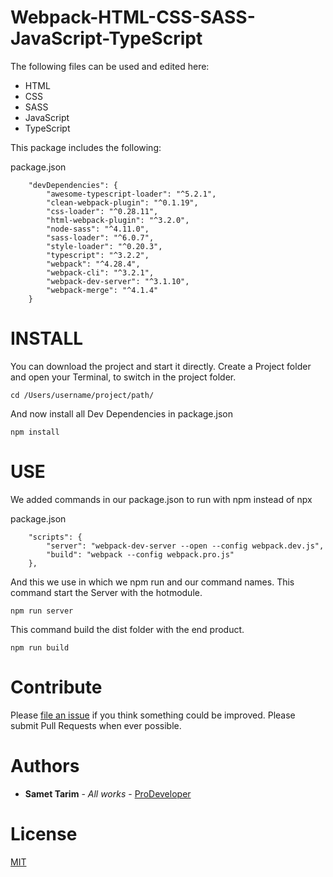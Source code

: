 # Webpack-HTML-CSS-SASS-JavaScript-TypeScript

The following files can be used and edited here:

* HTML
* CSS
* SASS
* JavaScript
* TypeScript

This package includes the following:

package.json
```
    "devDependencies": {
        "awesome-typescript-loader": "^5.2.1",
        "clean-webpack-plugin": "^0.1.19",
        "css-loader": "^0.28.11",
        "html-webpack-plugin": "^3.2.0",
        "node-sass": "^4.11.0",
        "sass-loader": "^6.0.7",
        "style-loader": "^0.20.3",
        "typescript": "^3.2.2",
        "webpack": "^4.28.4",
        "webpack-cli": "^3.2.1",
        "webpack-dev-server": "^3.1.10",
        "webpack-merge": "^4.1.4"
    }
```

# INSTALL

You can download the project and start it directly.
Create a Project folder and open your Terminal, to switch in the project folder.
```
cd /Users/username/project/path/
```
And now install all Dev Dependencies in package.json
```
npm install
```

# USE
We added commands in our package.json to run with npm instead of npx

package.json
```
    "scripts": {
        "server": "webpack-dev-server --open --config webpack.dev.js",
        "build": "webpack --config webpack.pro.js"
    },
```

And this we use in which we npm run and our command names.
This command start the Server with the hotmodule.
```
npm run server
```
This command build the dist folder with the end product.
```
npm run build
```

# Contribute

Please [file an issue](https://github.com/prod3v3loper/Webpack-HTML-CSS-SASS-JavaScript-TypeScript/issues) if you
think something could be improved. Please submit Pull Requests when ever
possible.

# Authors

* **Samet Tarim** - *All works* - [ProDeveloper](https://www.tnado.com/author/prod3v3loper/)

# License

[MIT](https://github.com/prod3v3loper/webpack-html-css-sass-javascript-typescript/blob/master/LICENSE)